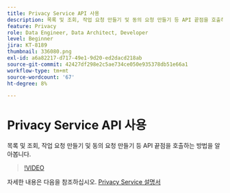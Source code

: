 ```yaml
---
title: Privacy Service API 사용
description: 목록 및 조회, 작업 요청 만들기 및 동의 요청 만들기 등 API 끝점을 호출하는 방법을 알아봅니다.
feature: Privacy
role: Data Engineer, Data Architect, Developer
level: Beginner
jira: KT-8189
thumbnail: 336080.png
exl-id: a6a82217-d717-49e1-9d20-ed2dacd218ab
source-git-commit: 42427df298e2c5ae734ce050e935378db51e66a1
workflow-type: tm+mt
source-wordcount: '67'
ht-degree: 8%

---
```



# Privacy Service API 사용

목록 및 조회, 작업 요청 만들기 및 동의 요청 만들기 등 API 끝점을 호출하는 방법을 알아봅니다.

>[!VIDEO](https://video.tv.adobe.com/v/336080?quality=12&learn=on)

자세한 내용은 다음을 참조하십시오. [Privacy Service 설명서](https://experienceleague.adobe.com/docs/experience-platform/privacy/home.html?lang=ko-KR)
